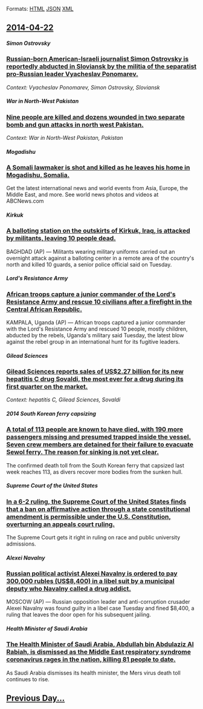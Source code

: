 
Formats: [HTML](2014/04/22/index.html)  [JSON](2014/04/22/index.json)  [XML](2014/04/22/index.xml)  

## [2014-04-22](/news/2014/04/22/index.md)

##### Simon Ostrovsky
### [Russian-born American-Israeli journalist Simon Ostrovsky is reportedly abducted in Sloviansk by the militia of the separatist pro-Russian leader Vyacheslav Ponomarev. ](/news/2014/04/22/russian-born-american-israeli-journalist-simon-ostrovsky-is-reportedly-abducted-in-sloviansk-by-the-militia-of-the-separatist-pro-russian-le.md)
_Context: Vyacheslav Ponomarev, Simon Ostrovsky, Sloviansk_

##### War in North-West Pakistan
### [Nine people are killed and dozens wounded in two separate bomb and gun attacks in north west Pakistan. ](/news/2014/04/22/nine-people-are-killed-and-dozens-wounded-in-two-separate-bomb-and-gun-attacks-in-north-west-pakistan.md)
_Context: War in North-West Pakistan, Pakistan_

##### Mogadishu
### [A Somali lawmaker is shot and killed as he leaves his home in Mogadishu, Somalia. ](/news/2014/04/22/a-somali-lawmaker-is-shot-and-killed-as-he-leaves-his-home-in-mogadishu-somalia.md)
Get the latest international news and world events from Asia, Europe, the Middle East, and more. See world news photos and videos at ABCNews.com

##### Kirkuk
### [A balloting station on the outskirts of Kirkuk, Iraq, is attacked by militants, leaving 10 people dead. ](/news/2014/04/22/a-balloting-station-on-the-outskirts-of-kirkuk-iraq-is-attacked-by-militants-leaving-10-people-dead.md)
BAGHDAD (AP) — Militants wearing military uniforms carried out an overnight attack against a balloting center in a remote area of the country&#x27;s north and killed 10 guards, a senior police official said on Tuesday.

##### Lord's Resistance Army
### [African troops capture a junior commander of the Lord's Resistance Army and rescue 10 civilians after a firefight in the Central African Republic. ](/news/2014/04/22/african-troops-capture-a-junior-commander-of-the-lord-s-resistance-army-and-rescue-10-civilians-after-a-firefight-in-the-central-african-rep.md)
KAMPALA, Uganda (AP) — African troops captured a junior commander with the Lord&#x27;s Resistance Army and rescued 10 people, mostly children, abducted by the rebels, Uganda&#x27;s military said Tuesday, the latest blow against the rebel group in an international hunt for its fugitive leaders.

##### Gilead Sciences
### [Gilead Sciences reports sales of US$2.27 billion for its new hepatitis C drug Sovaldi, the most ever for a drug during its first quarter on the market. ](/news/2014/04/22/gilead-sciences-reports-sales-of-us-2-27-billion-for-its-new-hepatitis-c-drug-sovaldi-the-most-ever-for-a-drug-during-its-first-quarter-on.md)
_Context: hepatitis C, Gilead Sciences, Sovaldi_

##### 2014 South Korean ferry capsizing
### [A total of 113 people are known to have died, with 190 more passengers missing and presumed trapped inside the vessel. Seven crew members are detained for their failure to evacuate Sewol ferry. The reason for sinking is not yet clear. ](/news/2014/04/22/a-total-of-113-people-are-known-to-have-died-with-190-more-passengers-missing-and-presumed-trapped-inside-the-vessel-seven-crew-members-ar.md)
The confirmed death toll from the South Korean ferry that capsized last week reaches 113, as divers recover more bodies from the sunken hull.

##### Supreme Court of the United States
### [In a 6-2 ruling, the Supreme Court of the United States finds that a ban on affirmative action through a state constitutional amendment is permissible under the U.S. Constitution, overturning an appeals court ruling. ](/news/2014/04/22/in-a-6-2-ruling-the-supreme-court-of-the-united-states-finds-that-a-ban-on-affirmative-action-through-a-state-constitutional-amendment-is-p.md)
The Supreme Court gets it right in ruling on race and public university admissions.

##### Alexei Navalny
### [Russian political activist Alexei Navalny is ordered to pay 300,000 rubles (US$8,400) in a libel suit by a municipal deputy who Navalny called a drug addict. ](/news/2014/04/22/russian-political-activist-alexei-navalny-is-ordered-to-pay-300-000-rubles-us-8-400-in-a-libel-suit-by-a-municipal-deputy-who-navalny-call.md)
MOSCOW (AP) — Russian opposition leader and anti-corruption crusader Alexei Navalny was found guilty in a libel case Tuesday and fined $8,400, a ruling that leaves the door open for his subsequent jailing.

##### Health Minister of Saudi Arabia
### [The Health Minister of Saudi Arabia, Abdullah bin Abdulaziz Al Rabiah, is dismissed as the Middle East respiratory syndrome coronavirus rages in the nation, killing 81 people to date. ](/news/2014/04/22/the-health-minister-of-saudi-arabia-abdullah-bin-abdulaziz-al-rabiah-is-dismissed-as-the-middle-east-respiratory-syndrome-coronavirus-rage.md)
As Saudi Arabia dismisses its health minister, the Mers virus death toll continues to rise.

## [Previous Day...](/news/2014/04/21/index.md)


